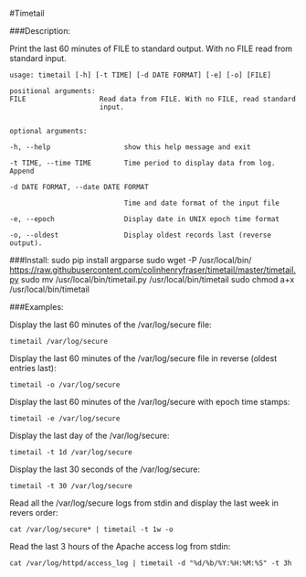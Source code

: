 #Timetail

###Description:

Print the last 60 minutes of FILE to standard output. With no FILE read from standard input. 

	usage: timetail [-h] [-t TIME] [-d DATE FORMAT] [-e] [-o] [FILE]
	
	positional arguments:
	FILE                  Read data from FILE. With no FILE, read standard
        	              input.
	
	
	optional arguments:

	-h, --help            		show this help message and exit
	
	-t TIME, --time TIME  		Time period to display data from log. Append

	-d DATE FORMAT, --date DATE FORMAT
	
                        		Time and date format of the input file

	-e, --epoch           		Display date in UNIX epoch time format

	-o, --oldest          		Display oldest records last (reverse output).

###Install:
	sudo pip install argparse
	sudo wget -P /usr/local/bin/ https://raw.githubusercontent.com/colinhenryfraser/timetail/master/timetail.py
	sudo mv /usr/local/bin/timetail.py /usr/local/bin/timetail
	sudo chmod a+x /usr/local/bin/timetail

###Examples:

Display the last 60 minutes of the /var/log/secure file:

	timetail /var/log/secure

Display the last 60 minutes of the /var/log/secure file in reverse (oldest entries last):

	timetail -o /var/log/secure

Display the last 60 minutes of the /var/log/secure with epoch time stamps:

	timetail -e /var/log/secure

Display the last day of the /var/log/secure:

	timetail -t 1d /var/log/secure

Display the last 30 seconds of the /var/log/secure:

	timetail -t 30 /var/log/secure

Read all the /var/log/secure logs from stdin and display the last week in revers order:

	cat /var/log/secure* | timetail -t 1w -o

Read the last 3 hours of the Apache access log from stdin:

	cat /var/log/httpd/access_log | timetail -d "%d/%b/%Y:%H:%M:%S" -t 3h

